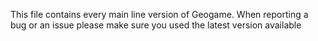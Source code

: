 This file contains every main line version of Geogame. When reporting a bug or an issue please make sure you used the latest version available
